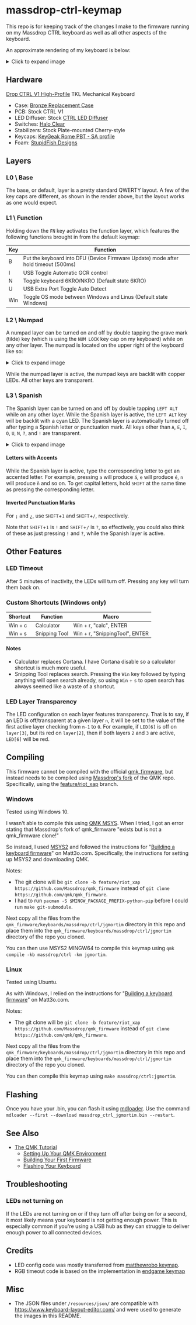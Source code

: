 # massdrop-ctrl-keymap

This repo is for keeping track of the changes I make to the firmware running on my Massdrop CTRL keyboard as well as
all other aspects of the keyboard.

An approximate rendering of my keyboard is below:

<details>
<summary>Click to expand image</summary>

![keyboard render](resources/images/keyboard.png)
</details>

## Hardware

[Drop CTRL V1 High-Profile](https://drop.com/buy/drop-ctrl-high-profile-mechanical-keyboard) TKL Mechanical Keyboard
* Case: [Bronze Replacement Case](https://drop.com/buy/drop-ctrl-high-profile-aluminum-case?defaultSelectionIds=966025)
* PCB: Stock CTRL V1
* LED Diffuser: Stock [CTRL LED Diffuser](https://drop.com/buy/drop-mechanical-keyboard-led-diffusers?defaultSelectionIds=989038)
* Switches: [Halo Clear](https://drop.com/buy/drop-halo-switch-pack?defaultSelectionIds=986078)
* Stabilizers: Stock Plate-mounted Cherry-style
* Keycaps: [KeyGeak Rome PBT - SA profile](https://keygeak.com/products/rome-pbt-ansi-iso-keycaps-set-sa-profile)
* Foam: [StupidFish Designs](https://stupidfish.design/products/drop-ctrl-high-profile-case-and-plate-foam-set)

## Layers

### L0 \ Base

The base, or default, layer is a pretty standard QWERTY layout. A few of the key caps are different, as shown in the 
render above, but the layout works as one would expect.

### L1 \ Function

Holding down the `FN` key activates the function layer, which features the following functions brought in from the 
default keymap:

| Key | Function                                                                           |
|-----|------------------------------------------------------------------------------------|
| B   | Put the keyboard into DFU (Device Firmware Update) mode after hold timeout (500ms) |
| I   | USB Toggle Automatic GCR control                                                   |
| N   | Toggle keyboard 6KRO/NKRO (Default state 6KRO)                                     |
| U   | USB Extra Port Toggle Auto Detect                                                  |
| Win | Toggle OS mode between Windows and Linus (Default state Windows)                   |

### L2 \ Numpad

A numpad layer can be turned on and off by double tapping the grave mark (tilde) key (which is using the `NUM LOCK` 
key cap on my keyboard) while on any other layer. The numpad is located on the upper right of the keyboard like so:

<details>
<summary>Click to expand image</summary>

![numpad layout](resources/images/numpad.png)
</details>

While the numpad layer is active, the numpad keys are backlit with copper LEDs. All other keys are transparent.

### L3 \ Spanish

The Spanish layer can be turned on and off by double tapping `LEFT ALT` while on any other layer. While the Spanish
layer is active, the `LEFT ALT` key will be backlit with a cyan LED. The Spanish layer is automatically turned off 
after typing a Spanish letter or punctuation mark. All keys other than `A`, `E`, `I`, `O`, `U`, `N`, `?`, and `!`
are transparent.

<details>
<summary>Click to expand image</summary>

![Spanish layout](resources/images/spanish.png)
</details>

#### Letters with Accents

While the Spanish layer is active, type the corresponding letter to get an accented letter. For example, pressing
`a` will produce `á`, `e` will produce `é`, `n` will produce `ñ` and so on. To get capital letters, hold `SHIFT` at
the same time as pressing the corresponding letter.

#### Inverted Punctuation Marks

For `¡` and `¿`,  use `SHIFT`+`1` and `SHIFT`+`/`, respectively.

Note that `SHIFT`+`1` is `!` and `SHIFT`+`/` is `?`, so effectively, you could also think of these as
just pressing `!` and `?`, while the Spanish layer is active.

## Other Features

### LED Timeout

After 5 minutes of inactivity, the LEDs will turn off. Pressing any key will turn them back on. 

### Custom Shortcuts (Windows only)

| Shortcut | Function      | Macro                          |
|----------|---------------|--------------------------------|
| Win + c  | Calculator    | Win + r, "calc", ENTER         |
| Win + s  | Snipping Tool | Win + r, "SnippingTool", ENTER |

#### Notes
* Calculator replaces Cortana. I have Cortana disable so a calculator shortcut is much more useful.
* Snipping Tool replaces search. Pressing the `Win` key followed by typing anything will open search already, 
 so using `Win` + `s` to open search has always seemed like a waste of a shortcut.

### LED Layer Transparency

The LED configuration on each layer features transparency. That is to say, if an LED is off/transparent at a given
layer `n`, it will be set to the value of the first active layer checking from `n-1` to `0`. For example, if `LED[6]`
is off on `layer[3]`, but its red on `layer[2]`, then if both layers `2` and `3` are active, `LED[6]` will be red.

## Compiling

This firmware cannot be compiled with the official [qmk_firmware](https://github.com/qmk/qmk_firmware), but instead 
needs to be compiled using [Massdrop's fork](https://github.com/Massdrop/qmk_firmware) of the QMK repo. 
Specifically, using the [feature/riot_xap](https://github.com/Massdrop/qmk_firmware/tree/feature/riot_xap) branch.

### Windows

Tested using Windows 10.

I wasn't able to compile this using [QMK MSYS](https://msys.qmk.fm/). When I tried, I got an error stating that
Massdrop's fork of qmk_firmware "exists but is not a qmk_firmware clone!"

So instead, I used [MSYS2](https://www.msys2.org/) and followed the instructions for 
"[Building a keyboard firmware](https://matt3o.com/building-a-keyboard-firmware/)" on Matt3o.com. 
Specifically, the instructions for setting up MSYS2 and downloading QMK. 

Notes:
* The git clone will be `git clone -b feature/riot_xap https://github.com/Massdrop/qmk_firmware` instead of 
  `git clone https://github.com/qmk/qmk_firmware`.
* I had to run `pacman -S $MINGW_PACKAGE_PREFIX-python-pip` before I could run `make git-submodule`.

Next copy all the files from the `qmk_firmware/keyboards/massdrop/ctrl/jgmortim` directory in this repo and place
them into the `qmk_firmware/keyboards/massdrop/ctrl/jgmortim` directory of the repo you cloned.

You can then use MSYS2 MINGW64 to compile this keymap using `qmk compile -kb massdrop/ctrl -km jgmortim`.

### Linux

Tested using Ubuntu.

As with Windows, I relied on the instructions for
"[Building a keyboard firmware](https://matt3o.com/building-a-keyboard-firmware/)" on Matt3o.com.

Notes:
* The git clone will be `git clone -b feature/riot_xap https://github.com/Massdrop/qmk_firmware` instead of
  `git clone https://github.com/qmk/qmk_firmware`.

Next copy all the files from the `qmk_firmware/keyboards/massdrop/ctrl/jgmortim` directory in this repo and place
them into the `qmk_firmware/keyboards/massdrop/ctrl/jgmortim` directory of the repo you cloned.

You can then compile this keymap using `make massdrop/ctrl:jgmortim`.

## Flashing

Once you have your .bin, you can flash it using [mdloader](https://github.com/Massdrop/mdloader).
Use the command `mdloader --first --download massdrop_ctrl_jgmortim.bin --restart`.

## See Also

* [The QMK Tutorial](https://docs.qmk.fm/newbs)
  * [Setting Up Your QMK Environment](https://docs.qmk.fm/newbs_getting_started)
  * [Building Your First Firmware](https://docs.qmk.fm/newbs_building_firmware)
  * [Flashing Your Keyboard](https://docs.qmk.fm/newbs_flashing)

## Troubleshooting

### LEDs not turning on
If the LEDs are not turning on or if they turn off after being on for a second, it most likely means your keyboard is
not getting enough power. This is especially common if you're using a USB hub as they can struggle to deliver enough
power to all connected devices.

## Credits

* LED config code was mostly transferred from [matthewrobo keymap](https://github.com/Massdrop/qmk_firmware/tree/master/keyboards/massdrop/ctrl/keymaps/matthewrobo).
* RGB timeout code is based on the implementation in [endgame keymap](https://github.com/Massdrop/qmk_firmware/tree/feature/riot_xap/keyboards/massdrop/ctrl/keymaps/endgame)

## Misc

* The JSON files under `/resources/json/` are compatible with https://www.keyboard-layout-editor.com/ and were used
  to generate the images in this README.